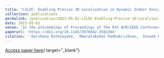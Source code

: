 ```yaml
---
title: "LILOC: Enabling Precise 3D Localization in Dynamic Indoor Environments using LiDARs"
collection: publications
permalink: /publication/2023-05-01-LILOC-Enabling-Precise-3D-Localization-in-Dynamic-Indoor-Environments-using-LiDARs
date: 2023-05-01
venue: 'In the proceedings of Proceedings of the 8th ACM/IEEE Conference on Internet of Things Design and Implementation'
paperurl: 'https://doi.org/10.1145/3576842.3582364'
citation: ' Darshana Rathnayake,  Meeralakshmi Radhakrishnan,  Inseok Hwang,  Archan Misra, &quot;LILOC: Enabling Precise 3D Localization in Dynamic Indoor Environments using LiDARs.&quot; In the proceedings of Proceedings of the 8th ACM/IEEE Conference on Internet of Things Design and Implementation, 2023.'
---
```

[Access paper here](https://doi.org/10.1145/3576842.3582364){:target="_blank"}
